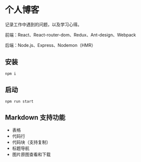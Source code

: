 # 个人博客

记录工作中遇到的问题，以及学习心得。

前端：React、React-router-dom、Redux、Ant-design、Webpack

后端：Node.js、Express、Nodemon（HMR）

## 安装

`npm i`

## 启动

`npm run start`

## Markdown 支持功能

- 表格
- 代码行
- 代码块（支持复制）
- 标题导航
- 图片原图查看和下载
